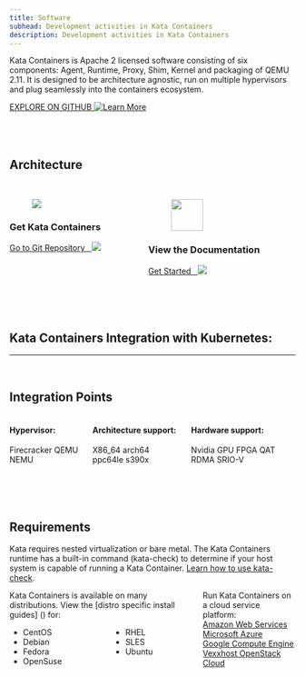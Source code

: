 ```yaml
---
title: Software
subhead: Development activities in Kata Containers
description: Development activities in Kata Containers
---
```


Kata Containers is Apache 2 licensed software consisting of six components: Agent, Runtime, Proxy, Shim, Kernel and packaging of QEMU 2.11. It is designed to be architecture agnostic, run on multiple hypervisors and plug seamlessly into the containers ecosystem.
<br>

<a href="https://github.com/kata-containers" class="button is-primary-dark is-rounded">
  <span>EXPLORE ON GITHUB</span>

  <span class="ico">
    <img src="../.vuepress/theme/svg/arrow-left.svg" alt="Learn More" />
  </span>
</a>

<br>
<br>
<br>
<br>


## Architecture

  <!-- <a href="/assets/img/kata-explained1@2x.a43936f5.png">
    <img
      src="../.vuepress/theme/images/kata-explained1@2x.png"
      alt="title"
    />
  </a> -->
  <image-modal imgurl="../images/kata-explained1@2x.png" />

<br>

<div class="columns">
  <div class="column">
    <div class="box is-green">
     <div class="box-text"><div class="software-icon"><figure class="image is-64x64">
      <img src="../.vuepress/theme/svg/logo_ico1.svg">
      </figure></div><h3 class="is-software">Get Kata Containers</h3>
      <a href="https://github.com/kata-containers" class="a-primary-blue" >
        Go to Git Repository &nbsp <img src="../.vuepress/theme/svg/arrow-left_primary-dark.svg" class="a-primary-blue">
      </a></div>
    </div>
  </div>
  <div class="column">
    <div class="box is-green">
     <div class="box-text"><div class="software-icon" style="align-content: middle"><figure class="image is-64x64">
      <img style="height: 56.13px" src="../.vuepress/theme/svg/document_primary-dark.svg">
      </figure></div><h3 class="is-software">View the Documentation</h3>
      <a href="https://github.com/kata-containers/kata-containers/blob/main/docs" class="a-primary-blue">
        Get Started &nbsp <img src="../.vuepress/theme/svg/arrow-left_primary-dark.svg">
      </a></div>
    </div>
  </div>
</div>

<br>
<br>
<br>
<br>

## Kata Containers Integration with Kubernetes:

  <!-- <a href="/images/Airship_Diagram_SimplifiedArchitecture.jpg">
    <img
      src="/images/Airship_Diagram_SimplifiedArchitecture.jpg"
      alt="title"
    />
  </a> -->
  <image-modal imgurl="/images/katacontainers_kubernetes_integration_diagram.jpg" />

<p><hr /></p>
<p>&nbsp;</p>

<div class="container1">
  <h2 class="features">Integration Points</h2>
</div>


<div class="container2">

<div class="columns">

  <div class="column col1">
  
  <h4 class='is-centered'>Hypervisor:</h4>
    <span>Firecracker</span>
    <span>QEMU</span>
    <span>NEMU</span>
  </div>
  
  <div class="column">
    <h4>Architecture support:</h4>
    <span>X86_64</span>
    <span>arch64</span>
    <span>ppc64le</span>
    <span>s390x</span>
  </div>

  <div class="column col3">
    <h4>Hardware support:</h4>
    <span>Nvidia GPU</span>
    <span>FPGA</span>
    <span>QAT</span>
    <span>RDMA</span>
    <span>SRIO-V</span>
  </div>

</div>

</div>

<br>
<br>
<br>
<br>


## Requirements

Kata requires nested virtualization or bare metal. The Kata Containers runtime has a built-in command (kata-check) to determine if your host system is capable of running a Kata Container. [Learn how to use kata-check](http://bit.ly/katacheck).



<div class="columns">

  <div class="column ">

  <box withActions title="Distributions">
    Kata Containers is available on many distributions. View the [distro specific install guides] () for:

  <br/>

  <div class="columns">
    <div class="column"> 
      <ul><li>CentOS</li><li>Debian</li><li>Fedora</li><li>OpenSuse</li></ul>
    </div>
    <div class="column">
      <ul><li>RHEL</li><li>SLES</li><li>Ubuntu</li></ul>
    </div>
  </div>

  </box>


  </div>
  
  <div class="column">
    
  <box withActions title="Cloud Service Platform">
    Run Kata Containers on a cloud service platform:

  <div class="columns">
  <div class="column">
    <a href="https://aws.amazon.com/" target="_blank" >Amazon Web Services</a><br/>
    <a href="https://azure.microsoft.com/" target="_blank" >Microsoft Azure</a><br/>
    <a href="https://cloud.google.com/compute/" target="_blank" >Google Compute Engine</a><br/>
    <a href="https://vexxhost.com/" target="_blank" >Vexxhost OpenStack Cloud</a><br/><br/><br/>
  </div>
  </div>

  </box>

  </div>

</div>
